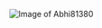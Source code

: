 ![Image of Abhi81380](https://mail.google.com/mail/u/0?ui=2&ik=56dff38c86&attid=0.1&permmsgid=msg-f:1720386053818099214&th=17e00a003e5d260e&view=att&disp=safe&realattid=17e009f8513ef9a88201)
